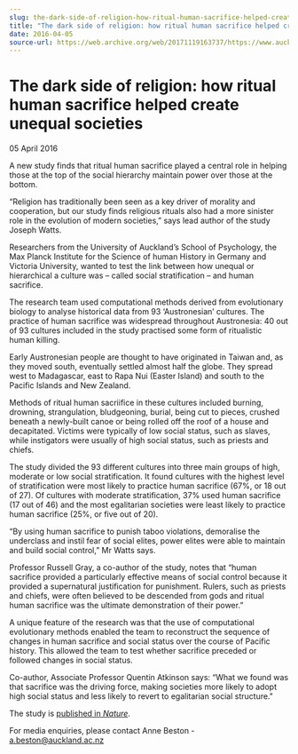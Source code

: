 ```yaml
---
slug: the-dark-side-of-religion-how-ritual-human-sacrifice-helped-create-unequal-societies
title: "The dark side of religion: how ritual human sacrifice helped create unequal societies"
date: 2016-04-05
source-url: https://web.archive.org/web/20171119163737/https://www.auckland.ac.nz/en/about/news-events-and-notices/news/news-2016/04/the-dark-side-of-religion.html
---
```

The dark side of religion: how ritual human sacrifice helped create unequal societies
=====================================================================================

05 April 2016

A new study finds that ritual human sacrifice played a central role in helping those at the top of the social hierarchy maintain power over those at the bottom.

“Religion has traditionally been seen as a key driver of morality and cooperation, but our study finds religious rituals also had a more sinister role in the evolution of modern societies,” says lead author of the study Joseph Watts.

Researchers from the University of Auckland’s School of Psychology, the Max Planck Institute for the Science of human History in Germany and Victoria University, wanted to test the link between how unequal or hierarchical a culture was – called social stratification – and human sacrifice.

The research team used computational methods derived from evolutionary biology to analyse historical data from 93 ‘Austronesian’ cultures. The practice of human sacrifice was widespread throughout Austronesia: 40 out of 93 cultures included in the study practised some form of ritualistic human killing.

Early Austronesian people are thought to have originated in Taiwan and, as they moved south, eventually settled almost half the globe. They spread west to Madagascar, east to Rapa Nui (Easter Island) and south to the Pacific Islands and New Zealand.

Methods of ritual human sacriifice in these cultures included burning, drowning, strangulation, bludgeoning, burial, being cut to pieces, crushed beneath a newly-built canoe or being rolled off the roof of a house and decapitated. Victims were typically of low social status, such as slaves, while instigators were usually of high social status, such as priests and chiefs.

The study divided the 93 different cultures into three main groups of high, moderate or low social stratification. It found cultures with the highest level of stratification were most likely to practice human sacrifice (67%, or 18 out of 27). Of cultures with moderate stratification, 37% used human sacrifice (17 out of 46) and the most egalitarian societies were least likely to practice human sacrifice (25%, or five out of 20).

“By using human sacrifice to punish taboo violations, demoralise the underclass and instil fear of social elites, power elites were able to maintain and build social control,” Mr Watts says.

Professor Russell Gray, a co-author of the study, notes that “human sacrifice provided a particularly effective means of social control because it provided a supernatural justification for punishment. Rulers, such as priests and chiefs, were often believed to be descended from gods and ritual human sacrifice was the ultimate demonstration of their power.”

A unique feature of the research was that the use of computational evolutionary methods enabled the team to reconstruct the sequence of changes in human sacrifice and social status over the course of Pacific history. This allowed the team to test whether sacrifice preceded or followed changes in social status.

Co-author, Associate Professor Quentin Atkinson says: “What we found was that sacrifice was the driving force, making societies more likely to adopt high social status and less likely to revert to egalitarian social structure."

The study is [published in _Nature_](http://www.nature.com/nature/journal/vaop/ncurrent/full/nature17159.html).

For media enquiries, please contact Anne Beston - [a.beston@auckland.ac.nz](mailto:a.beston@auckland.ac.nz)